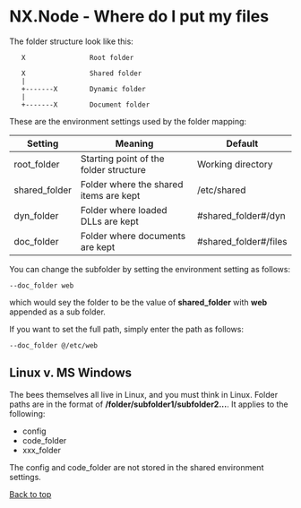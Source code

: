 # NX.Node - Where do I put my files

The folder structure look like this:
```
   X				Root folder
   
   X				Shared folder
   |
   +-------X		Dynamic folder
   |
   +-------X		Document folder 
```
These are the environment settings used by the folder mapping:

Setting|Meaning|Default
-------|-------|-------
root_folder|Starting point of the folder structure|Working directory
shared_folder|Folder where the shared items are kept|/etc/shared
dyn_folder|Folder where loaded DLLs are kept|#shared_folder#/dyn
doc_folder|Folder where documents are kept|#shared_folder#/files

You can change the subfolder by setting the environment setting as follows:
```
--doc_folder web
```
which would sey the folder to be the value of **shared_folder** with **web** appended
as a sub folder.

If you want to set the full path, simply enter the path as follows:
```
--doc_folder @/etc/web
```

## Linux v. MS Windows

The bees themselves all live in Linux, and you must think in Linux.  Folder paths
are in the format of **/folder/subfolder1/subfolder2...**.  It applies to the following:

* config
* code_folder
* xxx_folder

The config and code_folder are not stored in the shared environment settings.

[Back to top](/help/docs/README.md)
